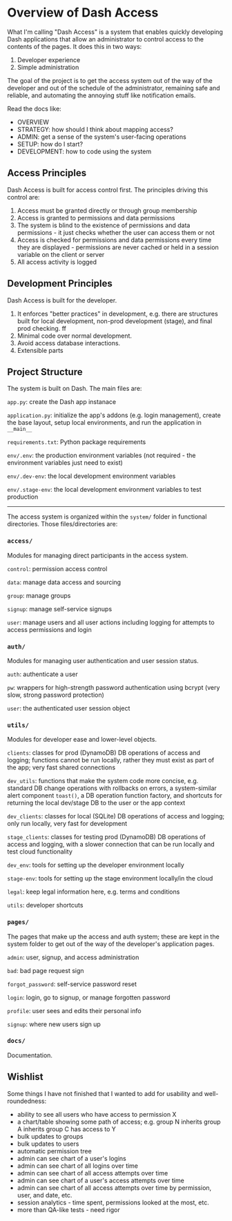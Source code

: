 # Overview of Dash Access

What I'm calling "Dash Access" is a system that enables quickly developing Dash 
applications that allow an administrator to control access to the contents of the
pages. It does this in two ways:

1. Developer experience
2. Simple administration

The goal of the project is to get the access system out of the way of the developer
and out of the schedule of the administrator, remaining safe and reliable, and 
automating the annoying stuff like notification emails.

Read the docs like:
- OVERVIEW
- STRATEGY: how should I think about mapping access?
- ADMIN: get a sense of the system's user-facing operations
- SETUP: how do I start?
- DEVELOPMENT: how to code using the system

## Access Principles

Dash Access is built for access control first. The principles driving this control are:

1. Access must be granted directly or through group membership
2. Access is granted to permissions and data permissions
3. The system is blind to the existence of permissions and data permissions - it just checks whether the user can access them or not
4. Access is checked for permissions and data permissions every time they are displayed - permissions are never cached or held in a session variable on the client or server
5. All access activity is logged

## Development Principles

Dash Access is built for the developer. 

1. It enforces "better practices" in development, e.g. there are structures built for local development, non-prod development (stage), and final prod checking. ff
2. Minimal code over normal development.
3. Avoid access database interactions.
4. Extensible parts

## Project Structure

The system is built on Dash. The main files are:

`app.py`: create the Dash app instanace

`application.py`: initialize the app's addons (e.g. login management), create the base layout, setup local environments, and run the application in `__main__`

`requirements.txt`: Python package requirements

`env/.env`: the production environment variables (not required - the environment variables just need to exist)

`env/.dev-env`: the local development environment variables

`env/.stage-env`: the local development environment variables to test production

---


The access system is organized within the `system/` folder in functional
directories. Those files/directories are:

### `access/`

Modules for managing direct participants in the access system.

`control`: permission access control

`data`: manage data access and sourcing

`group`: manage groups

`signup`: manage self-service signups

`user`: manage users and all user actions including logging for attempts to access permissions and login


### `auth/`

Modules for managing user authentication and user session status.

`auth`: authenticate a user

`pw`: wrappers for high-strength password authentication using bcrypt (very slow, strong password protection)

`user`: the authenticated user session object

### `utils/`

Modules for developer ease and lower-level objects.

`clients`: classes for prod (DynamoDB) DB operations of access and logging; functions cannot be run locally, rather they must exist as part of the app; very fast shared connections

`dev_utils`: functions that make the system code more concise, e.g. standard DB change operations with rollbacks on errors, a system-similar alert component `toast()`, a DB operation function factory, and shortcuts for returning the local dev/stage DB to the user or the app context

`dev_clients`: classes for local (SQLite) DB operations of access and logging; only run locally, very fast for development

`stage_clients`: classes for testing prod (DynamoDB) DB operations of access and logging, with a slower connection that can be run locally and test cloud functionality

`dev_env`: tools for setting up the developer environment locally

`stage-env`: tools for setting up the stage environment locally/in the cloud

`legal`: keep legal information here, e.g. terms and conditions

`utils`: developer shortcuts

### `pages/`

The pages that make up the access and auth system; these are kept in the system folder to get out of the way of the developer's application pages.

`admin`: user, signup, and access administration

`bad`: bad page request sign

`forgot_password`: self-service password reset

`login`: login, go to signup, or manage forgotten password

`profile`: user sees and edits their personal info

`signup`: where new users sign up

### `docs/`

Documentation.



## Wishlist

Some things I have not finished that I wanted to add for usability and well-roundedness:

- ability to see all users who have access to permission X
- a chart/table showing some path of access; e.g. group N inherits group A inherits group C has access to Y
- bulk updates to groups
- bulk updates to users
- automatic permission tree
- admin can see chart of a user's logins
- admin can see chart of all logins over time
- admin can see chart of all access attempts over time
- admin can see chart of a user's access attempts over time
- admin can see chart of all access attempts over time by permission, user, and date, etc.
- session analytics - time spent, permissions looked at the most, etc.
- more than QA-like tests - need rigor